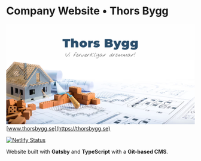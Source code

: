 # Company Website • Thors Bygg

[![](./static/banner.png)](https://thorsbygg.se)
[www.thorsbygg.se](https://thorsbygg.se)

[![Netlify Status](https://api.netlify.com/api/v1/badges/29afc317-9947-4d45-b536-0992875375d7/deploy-status)](https://app.netlify.com/sites/thorsbygg/deploys)

Website built with **Gatsby** and **TypeScript** with a **Git-based CMS**.
